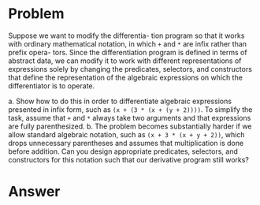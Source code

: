 # Problem

Suppose we want to modify the differentia- tion program so that it works with ordinary mathematical notation, in which `+` and `*` are infix rather than prefix opera- tors. Since the differentiation program is defined in terms of abstract data, we can modify it to work with different representations of expressions solely by changing the predicates, selectors, and constructors that define the representation of the algebraic expressions on which the differentiator is to operate.

a. Show how to do this in order to differentiate algebraic expressions presented in infix form, such as `(x + (3 * (x + (y + 2))))`. To simplify the task, assume that `+` and `*` always take two arguments and that expressions are fully parenthesized.
b. The problem becomes substantially harder if we allow standard algebraic notation, such as `(x + 3 * (x + y + 2))`, which drops unnecessary parentheses and assumes that multiplication is done before addition. Can you design appropriate predicates, selectors, and constructors for this notation such that our derivative program still works?

# Answer
